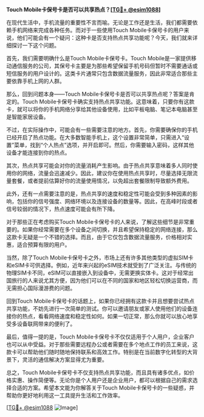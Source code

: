 **Touch Mobile卡保号卡是否可以共享热点？[[TG💪+ @esim1088](https://t.me/s/esim1088)]**

在现代生活中，手机流量的重要性不言而喻。无论是工作还是生活，我们都需要依赖手机网络来完成各种任务。而对于一些使用Touch Mobile卡保号卡的用户来说，他们可能会有一个疑问：这种卡是否支持热点共享功能呢？今天，我们就来详细探讨一下这个问题。

首先，我们需要明确什么是Touch Mobile卡保号卡。Touch Mobile是一家提供移动通信服务的公司，其保号卡主要是为那些希望保留手机号码但暂时不需要通话或短信服务的用户设计的。这类卡片通常只包含数据流量服务，因此非常适合那些主要依靠手机上网的人群。

那么，回到问题本身——Touch Mobile卡保号卡是否可以共享热点呢？答案是肯定的。Touch Mobile卡保号卡确实支持热点共享功能。这意味着，只要你有这款卡，就可以将你的手机网络分享给其他设备使用，比如平板电脑、笔记本电脑甚至是智能家居设备。

不过，在实际操作中，可能会有一些需要注意的地方。首先，你需要确保你的手机已经开启了热点功能。在大多数智能手机上，这个设置非常简单，只需进入“设置”菜单，找到“个人热点”选项，并开启即可。然后，你需要输入密码，这样其他设备才能连接到你的热点。

其次，热点共享可能会对你的流量消耗产生影响。由于热点共享意味着多人同时使用你的网络，流量会迅速减少。因此，建议你在使用热点共享时，尽量选择无限流量套餐，或者提前估算好你的流量使用情况，以免超出套餐限制导致额外费用。

此外，还有一点需要注意的是，热点共享的速度和稳定性可能会受到多种因素的影响，包括你的信号强度、网络环境以及连接设备的数量等。因此，在高峰时段或者信号较弱的情况下，热点速度可能会有所下降。

对于那些正在考虑购买Touch Mobile卡保号卡的人来说，了解这些细节是非常重要的。如果你经常需要在多个设备之间切换，并且希望保持稳定的网络连接，那么这款卡无疑是一个不错的选择。而且，由于它仅包含数据流量服务，价格相对实惠，适合预算有限的用户。

当然，除了Touch Mobile卡保号卡之外，市场上还有许多其他类型的虚拟SIM卡和eSIM卡可供选择。例如，近年来兴起的eSIM技术就受到了广泛关注。与传统的物理SIM卡不同，eSIM可以直接嵌入到设备中，无需更换实体卡。这对于经常出国旅行的人来说尤其方便，因为他们可以在不同的国家和地区轻松切换运营商，而无需担心国际漫游费的问题。

回到Touch Mobile卡保号卡的话题上，如果你已经拥有这款卡并且想要尝试热点共享功能，不妨先进行一次简单的测试。你可以邀请朋友或家人使用他们的设备连接你的热点，看看网络速度和稳定性如何。如果一切正常，那么你就可以放心地享受多设备联网带来的便利了。

最后，值得一提的是，Touch Mobile卡保号卡不仅仅适用于个人用户，企业客户也可以从中受益。对于那些需要远程办公或者需要在多个地点工作的员工来说，这款卡可以帮助他们随时随地保持联系和高效工作。特别是在当前数字化转型的大背景下，灵活的通信解决方案显得尤为重要。

总之，Touch Mobile卡保号卡不仅支持热点共享功能，而且具有诸多优点，如价格实惠、操作简便等。无论你是个人用户还是企业用户，都可以根据自己的需求选择合适的方案。希望本文能为你解答关于Touch Mobile卡保号卡的一些疑惑，并帮助你更好地利用这一工具提升生活和工作效率。

[[TG💪+ @esim1088](https://t.me/s/esim1088) ![Image](https://i.postimg.cc/4NQfJmqS/Snipaste-2025-05-13-00-14-12.png)]